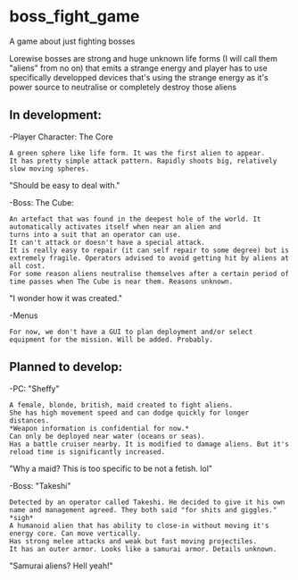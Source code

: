 # boss_fight_game
A game about just fighting bosses 

Lorewise bosses are strong and huge unknown life forms (I will call them "aliens" from no on) that emits a strange energy 
and player has to use specifically developped devices that's using 
the strange energy as it's power source to neutralise or completely destroy those aliens

## In development:
-Player Character: The Core

    A green sphere like life form. It was the first alien to appear. 
    It has pretty simple attack pattern. Rapidly shoots big, relatively slow moving spheres.
    
"Should be easy to deal with."

-Boss: The Cube:

    An artefact that was found in the deepest hole of the world. It automatically activates itself when near an alien and     
    turns into a suit that an operator can use. 
    It can't attack or doesn't have a special attack. 
    It is really easy to repair (it can self repair to some degree) but is extremely fragile. Operators advised to avoid getting hit by aliens at all cost.
    For some reason aliens neutralise themselves after a certain period of time passes when The Cube is near them. Reasons unknown.

"I wonder how it was created."

-Menus

    For now, we don't have a GUI to plan deployment and/or select equipment for the mission. Will be added. Probably.

## Planned to develop:
-PC: "Sheffy"

    A female, blonde, british, maid created to fight aliens.
    She has high movement speed and can dodge quickly for longer distances.
    *Weapon information is confidential for now.*
    Can only be deployed near water (oceans or seas).
    Has a battle cruiser nearby. It is modified to damage aliens. But it's reload time is significantly increased.

"Why a maid? This is too specific to be not a fetish. lol"

-Boss: "Takeshi"

    Detected by an operator called Takeshi. He decided to give it his own name and management agreed. They both said "for shits and giggles." *sigh*
    A humanoid alien that has ability to close-in without moving it's energy core. Can move vertically.
    Has strong melee attacks and weak but fast moving projectiles.
    It has an outer armor. Looks like a samurai armor. Details unknown.

"Samurai aliens? Hell yeah!"

    
